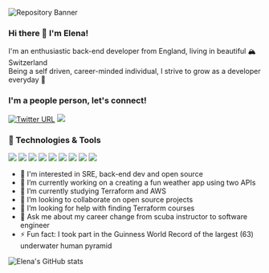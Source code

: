 ![Repository Banner](https://raw.githubusercontent.com/elenajp/elenajp/main/me_diving.png)

### Hi there 👋 I'm Elena!

I'm an enthusiastic back-end developer from England, living in beautiful 🏔 Switzerland  
Being a self driven, career-minded individual, I strive to grow as a developer everyday 💪

### I'm a people person, let's connect!

[![Twitter URL](https://img.shields.io/twitter/url/https/twitter.com/Perez84Elena.svg?style=social&label=Follow)](https://twitter.com/Perez84Elena)
[![](https://img.shields.io/badge/Connect-%230077B5.svg?logo=linkedin&style=sociallabel=Connect)](https://www.linkedin.com/in/elena-perez-2a5890192/)

### 🔧 Technologies & Tools
![](https://img.shields.io/badge/cloud-AWS-099D91?style=flat&logo=amazon-aws&logoColor=white&color=099D91) ![](https://img.shields.io/badge/Cloud-Terraform-099D91?style=flat&logo=terraform&logoColor=white&color=099D91) ![](https://img.shields.io/badge/Tools-Docker-099D91?style=flat&logo=docker&logoColor=white&color=099D91) ![](https://img.shields.io/badge/code-python-099D91?style=flat&logo=python&logoColor=white&color=099D91) ![](https://img.shields.io/badge/Framework-Flask-099D91?style=flat&logo=flask&logoColor=white&color=099D91) ![](https://img.shields.io/badge/Framework-Django-099D91?style=flat&logo=django&logoColor=white&color=099D91) ![](https://img.shields.io/badge/Tools-PostgreSQL-099D91?style=flat&logo=PostgreSQL&logoColor=white&color=099D91) ![](https://img.shields.io/badge/Code-HTML-099D91?style=flat&logo=html5&logoColor=white&color=099D91) ![](https://img.shields.io/badge/Code-CSS-099D91?style=flat&logo=CSS3&logoColor=white&color=099D91)



- 🧐 I'm interested in SRE, back-end dev and open source
- 🔭 I’m currently working on a creating a fun weather app using two APIs
- 🌱 I’m currently studying Terraform and AWS
- 👯 I’m looking to collaborate on open source projects
- 🤔 I’m looking for help with finding Terraform courses
- 💬 Ask me about my career change from scuba instructor to software engineer
- ⚡ Fun fact: I took part in the Guinness World Record of the largest (63) underwater human pyramid

<!-- ![](https://img.shields.io/badge/<WORD_ON_LEFT>-<WORD_ON_RIGHT>-informational?style=flat&logo=<LOGO_NAME>&logoColor=white&color=2bbc8a) ![](https://img.shields.io/badge/<WORD_ON_LEFT>-<WORD_ON_RIGHT>-informational?style=flat&logo=<LOGO_NAME>&logoColor=white&color=2bbc8a) -->

<!-- **Languages and Tools:**
<code><img height="20" src="https://raw.githubusercontent.com/github/explore/80688e429a7d4ef2fca1e82350fe8e3517d3494d/topics/javascript/javascript.png"></code> -->

![Elena's GitHub stats](https://github-readme-stats.vercel.app/api?username=elenajp&show_icons=true&theme=tokyonight)
